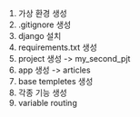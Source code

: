 1. 가상 환경 생성
2. .gitignore 생성
3. django  설치
4. requirements.txt 생성
5. project 생성 -> my_second_pjt
6. app 생성 -> articles
7. base templetes 생성
8. 각종 기능 생성
  1. variable routing